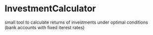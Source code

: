# InvestmentCalculator
small tool to calculate returns of investments under optimal conditions (bank accounts with fixed iterest rates)
